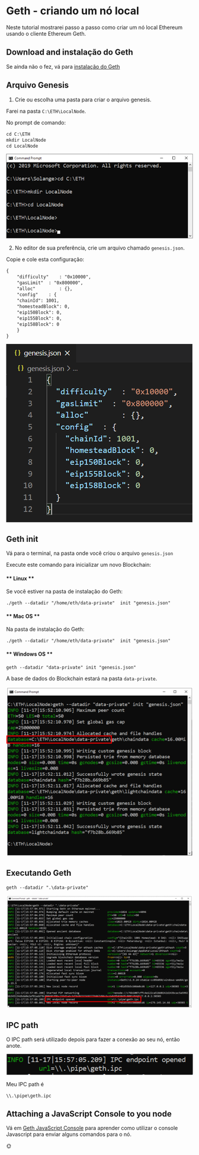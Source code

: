 # Geth - criando um nó local

Neste tutorial mostrarei passo a passo como criar um nó local Ethereum usando o cliente Ethereum Geth.

## Download and instalação do Geth

Se ainda não o fez, vá para
[instalação do Geth](/pt/geth/geth-install.md)

## Arquivo Genesis

1. Crie ou escolha uma pasta para criar o arquivo genesis.

Farei na pasta `C:\ETH\LocalNode`.

No prompt de comando:

```shell
cd C:\ETH
mkdir LocalNode
cd LocalNode
```

![Create folder](../../images/geth/image-01.png)

2. No editor de sua preferência, crie um arquivo chamado `genesis.json`.

Copie e cole esta configuração:

```shell
{
	"difficulty"	: "0x10000",
	"gasLimit"  : "0x800000",
	"alloc"     	: {},
	"config"	: {
    "chainId": 1001,
    "homesteadBlock": 0,
    "eip150Block": 0,
    "eip155Block": 0,
    "eip158Block": 0
	}
}
```

![genesis.json](../../images/geth/image-02.png)

## Geth init

Vá para o terminal,
na pasta onde você criou o arquivo `genesis.json`

Execute este comando para inicializar um novo Blockchain:

<!-- tabs:start -->

#### ** Linux **

Se você estiver na pasta de instalação do Geth:

```shell
./geth --datadir "/home/eth/data-private"  init "genesis.json"  
```

#### ** Mac OS **

Na pasta de instalação do Geth:

```shell
./geth --datadir "/home/eth/data-private"  init "genesis.json"  
```

#### ** Windows OS **

```shell
geth --datadir "data-private" init "genesis.json"  
```

<!-- tabs:end -->

A base de dados do Blockchain estará na pasta `data-private`.

![Geth init](../../images/geth/image-04.png)

## Executando Geth

```shell
geth --datadir ".\data-private"
```
![Geth running](../../images/geth/image-05.png)

## IPC path

O IPC path será utilizado depois para fazer a conexão ao seu nó, então anote.

![Geth IPC path](../../images/geth/image-06.png)

Meu IPC path é 

```shell
\\.\pipe\geth.ipc
```

## Attaching a JavaScript Console to you node

Vá em [Geth JavaScript Console](/pt/geth/geth-console-attach.md) para aprender como utilizar o console Javascript para enviar alguns comandos para o nó.

:sun_with_face:
